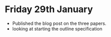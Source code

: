 # Friday 29th January

* Published the blog post on the three papers.
* looking at starting the outline specification
